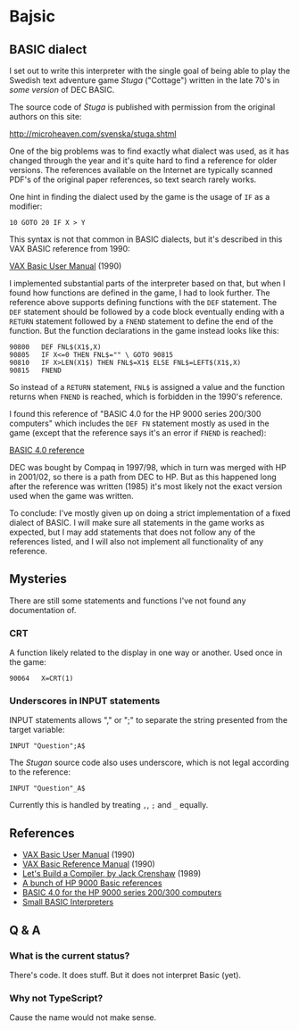 # Bajsic

## BASIC dialect

I set out to write this interpreter with the single goal of being
able to play the Swedish text adventure game _Stuga_ ("Cottage")
written in the late 70's in _some version_ of DEC BASIC.

The source code of _Stuga_ is published with permission from the
original authors on this site:

http://microheaven.com/svenska/stuga.shtml

One of the big problems was to find exactly what dialect was used,
as it has changed through the year and it's quite hard to find a
reference for older versions. The references available on the
Internet are typically scanned PDF's of the original paper
references, so text search rarely works.

One hint in finding the dialect used by the game is the usage of
`IF` as a modifier:

```basic
10 GOTO 20 IF X > Y
```

This syntax is not that common in BASIC dialects, but it's described
in this VAX BASIC reference from 1990:

[VAX Basic User Manual](http://bitsavers.trailing-edge.com/pdf/dec/vax/lang/basic/AA-HY15B-TE_VAX_BASIC_User_Manual_Feb90.pdf) (1990)

I implemented substantial parts of the interpreter based on that,
but when I found how functions are defined in the game, I had to look
further. The reference above supports defining functions with the
`DEF` statement. The `DEF` statement should be followed by a code
block eventually ending with a `RETURN` statement followed by a
`FNEND` statement to define the end of the function. But the function
declarations in the game instead looks like this:

```basic
90800	DEF FNL$(X1$,X)
90805	IF X<=0 THEN FNL$="" \ GOTO 90815
90810	IF X>LEN(X1$) THEN FNL$=X1$ ELSE FNL$=LEFT$(X1$,X)
90815	FNEND
```

So instead of a `RETURN` statement, `FNL$` is assigned a value
and the function returns when `FNEND` is reached, which is forbidden
in the 1990's reference.

I found this reference of "BASIC 4.0 for the HP 9000 series 200/300
computers" which includes the `DEF FN` statement mostly as used in
the game (except that the reference says it's an error if `FNEND`
is reached):

[BASIC 4.0 reference](http://bitsavers.informatik.uni-stuttgart.de/pdf/dec/pdp11/rsts/V10/AA-2623D-TC_BASIC_PLUS_Lanuage_Manual_Dec1981.pdf)

DEC was bought by Compaq in 1997/98, which in turn was merged with
HP in 2001/02, so there is a path from DEC to HP. But as this happened
long after the reference was written (1985) it's most likely not
the exact version used when the game was written.

To conclude: I've mostly given up on doing a strict implementation
of a fixed dialect of BASIC. I will make sure all statements in the
game works as expected, but I may add statements that does not follow
any of the references listed, and I will also not implement all
functionality of any reference.

## Mysteries

There are still some statements and functions I've not found any
documentation of.

### CRT

A function likely related to the display in one way or another.
Used once in the game:

```basic
90064	X=CRT(1)
```

### Underscores in INPUT statements

INPUT statements allows "," or ";" to separate the string presented
from the target variable:

```basic
INPUT "Question";A$
```

The _Stugan_ source code also uses underscore, which is not legal according
to the reference:

```basic
INPUT "Question"_A$
```

Currently this is handled by treating `,`, `;` and `_` equally.

## References

- [VAX Basic User Manual](http://bitsavers.trailing-edge.com/pdf/dec/vax/lang/basic/AA-HY15B-TE_VAX_BASIC_User_Manual_Feb90.pdf) (1990)
- [VAX Basic Reference Manual](http://bitsavers.trailing-edge.com/pdf/dec/vax/lang/basic/AA-HY16B-TE_VAX_BASIC_Reference_Manual_Feb90.pdf) (1990)
- [ Let's Build a Compiler, by Jack Crenshaw](https://compilers.iecc.com/crenshaw/) (1989)
- [A bunch of HP 9000 Basic references](http://bitsavers.informatik.uni-stuttgart.de/pdf/hp/9000_basic/)
- [BASIC 4.0 for the HP 9000 series 200/300 computers](http://bitsavers.informatik.uni-stuttgart.de/pdf/dec/pdp11/rsts/V10/AA-2623D-TC_BASIC_PLUS_Lanuage_Manual_Dec1981.pdf)
- [Small BASIC Interpreters](https://sites.google.com/site/smallbasicinterpreters/)

## Q & A

### What is the current status?

There's code. It does stuff. But it does not interpret Basic (yet).

### Why not TypeScript?

Cause the name would not make sense.

